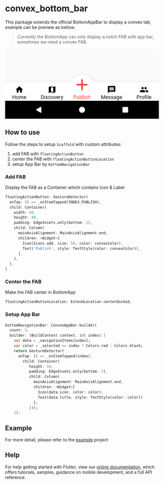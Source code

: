 # convex_bottom_bar

This package extends the official BottomAppBar to display a convex tab, example can be preview as bellow.

> Currently the BottomApp can only display a notch FAB with app bar, sometimes we need a convex FAB.

![](doc/Screenshot_1571041912.png)

## How to use
Follow the steps to setup `Scaffold` with custom attributes:
1. add FAB with `floatingActionButton`
2. center the FAB with `floatingActionButtonLocation`
3. setup App Bar by `bottomNavigationBar`

### Add FAB
Display the FAB as a Container which contains Icon & Label

```dart
floatingActionButton: GestureDetector(
  onTap: () => _onItemTapped(INDEX_PUBLISH),
  child: Container(
    width: 60,
    height: 80,
    padding: EdgeInsets.only(bottom: 2),
    child: Column(
      mainAxisAlignment: MainAxisAlignment.end,
      children: <Widget>[
        Icon(Icons.add, size: 50, color: convexColor),
        Text('Publish', style: TextStyle(color: convexColor)),
      ],
    ),
  ),
)
```
### Center the FAB
Make the FAB center in BottomApp

```dart
floatingActionButtonLocation: ExtendLocation.centerDocked,
```
### Setup App Bar

```dart
bottomNavigationBar: ConvexAppBar.builder(
  count: 5,
  builder: (BuildContext context, int index) {
    var data = _navigationItems[index];
    var color = _selected == index ? Colors.red : Colors.black;
    return GestureDetector(
      onTap: () => _onItemTapped(index),
        child: Container(
           height: 50,
           padding: EdgeInsets.only(bottom: 2),
           child: Column(
             mainAxisAlignment: MainAxisAlignment.end,
             children: <Widget>[
               Icon(data.icon, color: color),
               Text(data.title, style: TextStyle(color: color))
             ],
           )));
    }),
```

## Example
For more detail, please refer to the [example](example) project

## Help

For help getting started with Flutter, view our 
[online documentation](https://flutter.dev/docs), which offers tutorials, 
samples, guidance on mobile development, and a full API reference.
